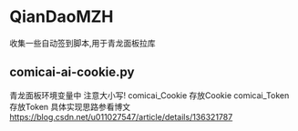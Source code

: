 # QianDaoMZH
收集一些自动签到脚本,用于青龙面板拉库

## comicai-ai-cookie.py
青龙面板环境变量中 注意大小写!
comicai_Cookie 存放Cookie
comicai_Token 存放Token
具体实现思路参看博文 https://blog.csdn.net/u011027547/article/details/136321787
